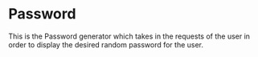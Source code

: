 # Password
This is the Password generator which takes in the requests of the user in order to display the desired random password for the user.
